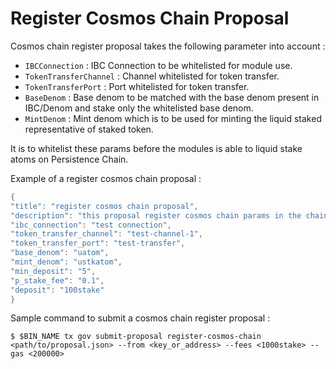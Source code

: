 <!--
order: 1
-->

# Register Cosmos Chain Proposal

Cosmos chain register proposal takes the following parameter into account : 
- `IBCConnection` : IBC Connection to be whitelisted for module use.
- `TokenTransferChannel` : Channel whitelisted for token transfer.
- `TokenTransferPort` : Port whitelisted for token transfer.
- `BaseDenom` : Base denom to be matched with the base denom present in IBC/Denom and stake only the whitelisted base denom.
- `MintDenom` : Mint denom which is to be used for minting the liquid staked representative of staked token.

It is to whitelist these params before the modules is able to liquid stake atoms on Persistence Chain.

Example of a register cosmos chain proposal :
```go
{
"title": "register cosmos chain proposal",
"description": "this proposal register cosmos chain params in the chain",
"ibc_connection": "test connection",
"token_transfer_channel": "test-channel-1",
"token_transfer_port": "test-transfer",
"base_denom": "uatom",
"mint_denom": "ustkatom",
"min_deposit": "5",
"p_stake_fee": "0.1",
"deposit": "100stake"
}
```

Sample command to submit a cosmos chain register proposal : 
```
$ $BIN_NAME tx gov submit-proposal register-cosmos-chain <path/to/proposal.json> --from <key_or_address> --fees <1000stake> --gas <200000>
```